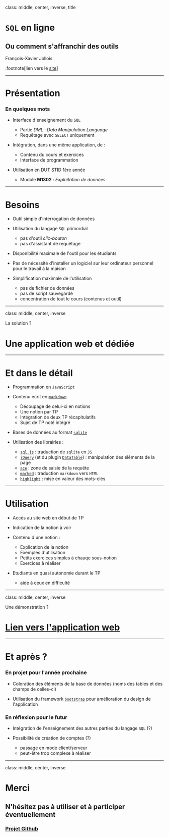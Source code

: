 class: middle, center, inverse, title

# `SQL` en ligne

## Ou comment s'affranchir des outils 

François-Xavier Jollois

.footnote[lien vers le [site](https://github.com/fxjollois/cours-sql/)]

---

# Présentation

### En quelques mots

- Interface d'enseignement du `SQL`
    - Partie *DML* : *Data Manipulation Language*
    - Requêtage avec `SELECT` uniquement 

- Intégration, dans une même application, de :
	- Contenu du cours et exercices
	- Interface de programmation

- Utilisation en DUT STID 1ère année
    - Module **M1302** : *Exploitation de données*


---

# Besoins

- Outil simple d'interrogation de données

- Utilisation du langage `SQL` primordial
	- pas d'outil *clic-bouton* 
	- pas d'assistant de requêtage

- Disponibilité maximale de l'outil pour les étudiants

- Pas de nécessité d'installer un logiciel sur leur ordinateur personnel pour le travail à la maison

- Simplification maximale de l'utilisation 
	- pas de fichier de données
	- pas de script sauvegardé
	- concentration de tout le cours (contenus et outil) 

---

class: middle, center, inverse

La solution ?

# Une application **web** et **dédiée**

---

# Et dans le détail

- Programmation en `JavaScript`

- Contenu écrit en [`markdown`]()
    - Découpage de celui-ci en notions
    - Une notion par TP
    - Intégration de deux TP récapitulatifs
    - Sujet de TP noté intégré

- Bases de données au format [`sqlite`]()

- Utilisation des librairies :
    - [`sql.js`](https://github.com/kripken/sql.js/) : traduction de `sqlite` en `JS`
    - [`jQuery`]() (et du plugin [`DataTable`]()) : manipulation des éléments de la page
    - [`ace`]() : zone de saisie de la requête
    - [`marked`]() : traduction `markdown` vers `HTML`
    - [`highlight`]() : mise en valeur des mots-clés

---

# Utilisation

- Accès au site web en début de TP

- Indication de la notion à voir

- Contenu d'une notion :
    - Explication de la notion
    - Exemples d'utilisation
    - Petits exercices simples à chauqe sous-notion
    - Exercices à réaliser

- Etudiants en quasi autonomie durant le TP
    - aide à ceux en difficulté


---

class: middle, center, inverse

Une démonstration ?

# [Lien vers l'application web](https://fxjollois.github.io/cours-sql/) 

---

# Et après ?

### En projet pour l'année prochaine

- Coloration des éléments de la base de données (noms des tables et des champs de celles-ci)

- Utilisation du framework [`bootstrap`]() pour amélioration du design de l'application

### En réflexion pour le futur

- Intégration de l'enseignement des autres parties du langage `SQL` (?)

- Possibilité de création de comptes (?)
    - passage en mode client/serveur
    - peut-être trop complexe à réaliser

---

class: middle, center, inverse

# Merci

## N'hésitez pas à utiliser et à participer éventuellement

### [Projet Github](http://github.com/fxjollois/cours-sql)
